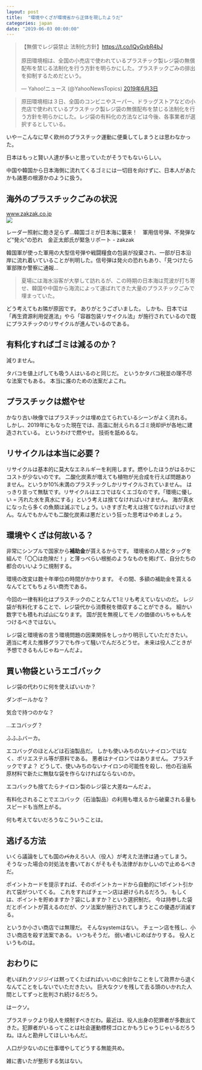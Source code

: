 ```yaml
---
layout: post
title:  "環境やくざが環境省から正体を現したようだ"
categories: japan
date: "2019-06-03 00:00:00"
---
```


<blockquote class="twitter-tweet  tw-align-center" data-lang="ja"><p lang="ja" dir="ltr">【無償でレジ袋禁止 法制化方針】<a href="https://t.co/IQyGvbR4bJ">https://t.co/IQyGvbR4bJ</a><br><br>原田環境相は、全国の小売店で使われているプラスチック製レジ袋の無償配布を禁じる法制化を行う方針を明らかにした。プラスチックごみの排出を抑制するためだという。</p>&mdash; Yahoo!ニュース (@YahooNewsTopics) <a href="https://twitter.com/YahooNewsTopics/status/1135476067651559424?ref_src=twsrc%5Etfw">2019年6月3日</a></blockquote>
<script async src="https://platform.twitter.com/widgets.js" charset="utf-8"></script>

> 原田環境相は３日、全国のコンビニやスーパー、ドラッグストアなどの小売店で使われているプラスチック製レジ袋の無償配布を禁じる法制化を行う方針を明らかにした。レジ袋の有料化の方法などは今後、各事業者が選択するとしている。

いやーこんなに早く欧州のプラスチック運動に便乗してしまうとは思わなかった。

日本はもっと賢い人達が多いと思っていたがそうでもないらしい。

中国や韓国から日本海側に流れてくるゴミには一切目を向けずに、日本人があたかも諸悪の根源かのように扱う。

## 海外のプラスチックごみの状況

<div class="card">
  <a href="https://www.zakzak.co.jp/soc/news/190318/soc1903180001-n1.html"></a>
  <div class="card__header">
    <a href="https://www.zakzak.co.jp/soc/news/190318/soc1903180001-n1.html">www.zakzak.co.jp</a>
  </div>
  <div class="card__image">
    <img src="https://www.zakzak.co.jp/images/news/190318/soc1903180001-p1.jpghttps://www.zakzak.co.jp/images/news/190318/soc1903180001-p2.jpg">
  </div>
  <div class="card__title">
    <p>レーダー照射に飽き足らず…韓国ゴミが日本海に襲来！　軍用信号弾、不発弾など“発火”の恐れ　金正太郎氏が緊急リポート - zakzak</p>
  </div>
  <div class="card__description">
    <p>韓国軍が使った軍用の大型信号弾や戦闘糧食の包装が投棄され、一部が日本沿岸に流れ着いていることが判明した。信号弾は発火の恐れもあり、「見つけたら軍部隊か警察に通報…</p>
  </div>
</div>

> 夏場には海水浴客が大挙して訪れるが、この時期の日本海は荒波が打ち寄せ、韓国や中国から海流によって運ばれてきた大量のプラスチックごみで埋まっていた。

どう考えてもお隣が原因です。
ありがとうございました。
しかも、日本では「再生資源利用促進法」やら「容器包装リサイクル法」が施行されているので既にプラスチックのリサイクルが進んでいるのである。

## 有料化すればゴミは減るのか？

減りません。

タバコを値上げしても吸う人はいるのと同じだ。
というかタバコ税並の理不尽な法案でもある。
本当に誰のための法案だよこれ。

## プラスチックは燃やせ

かなり古い映像ではプラスチックは埋め立てられているシーンがよく流れる。
しかし、2019年にもなった現在では、高温に耐えられるゴミ焼却炉が各地に建造されている。
というわけで燃やせ。
技術を舐めるな。

## リサイクルは本当に必要？

リサイクルは基本的に莫大なエネルギーを利用します。燃やしたほうがはるかにコストが少ないのです。
二酸化炭素が増えても植物が光合成を行えば問題ありません。というか10%未満のプラスチックしかリサイクルされていません。
はっきり言って無駄です。リサイクルはエコではなくエゴなのです。「環境に優しい = 汚れた水を真水にする」という考えは捨てなければいけません。
海が真水になったら多くの魚類は滅ぶでしょう。いきすぎた考えは捨てなければいけません。なんでもかんでも二酸化炭素は悪だという狂った思考はやめましょう。

## 環境やくざは何故いる？

非常にシンプルで国家から**補助金**が貰えるからです。
環境省の人間とタッグを組んで「〇〇は危険だ！」と薄っぺらい根拠のようなものを掲げて、自分たちの都合のいいように規制する。

環境の改変は数十年単位の時間がかかります。
その間、多額の補助金を貰えるなんてとてもちょろい商売である。

今回の一律有料化はプラスチックのことなんて1ミリも考えていないのだ。
レジ袋が有料化することで、レジ袋代から消費税を徴収することができる。
細かい数字でも積もれば山になります。
国が民を無視してモノの価値のいちゃもんをつけるべきではない。

レジ袋と環境省の言う環境問題の因果関係をしっかり明示していただきたい。
適当に考えた推移グラフでも作って騒いでんだろどうせ。
未来は役人ごときが予想できるもんじゃねーんだよ。

## 買い物袋というエゴバック

レジ袋の代わりに何を使えばいいか？

ダンボールかな？

気合で持つのかな？

...エコバッグ？

ふふふバーカ。

エコバッグのほとんどは石油製品だ。
しかも使いみちのないナイロンではなく、ポリエステル等が原料である。
悪者はナイロンではありません。
プラスチックですよ？
どうして、使いみちのないナイロンの可能性を殺し、他の石油系原材料で新たに無駄な袋を作らなければならないのか。

エコバックも捨てたらナイロン製のレジ袋と大差ねーんだよ。

有料化されることでエコバック（石油製品）の利用も増えるから破棄される量もスピードも当然上がる。

何も考えてないだろうなこういうことは。

## 逃げる方法

いくら議論をしても国の~~バカ~~えろい人（役人）が考えた法律は通ってしまう。
そうなった場合の対処法を書いておくがそもそも法律がおかしいので止めるべきだ。

ポイントカードを提示すれば、そのポイントカードから自動的に1ポイント引かれて袋がついてくる。
これをすればチェーン店は避けられるだろう。
もしくは、ポイントを貯めますか？袋にしますか？という選択制だ。
今は持参した袋だとポイントが貰えるのだが、クソ法案が施行されてしまうとこの優遇が消滅する。

というか小さい商店では無理だ。
そんなsystemはない。
チェーン店を残し、小さい商店を殺す法案である。
いつもそうだ。
弱い者いじめばかりする。
役人というものは。

## おわりに

老いぼれクソジジイは黙ってくたばればいいのに余計なことをして政界から退くなんてことをしないでいただきたい。
巨大なクソを残して去る頭のいかれた人間としてずっと批判され続けるだろう。

はークソ。

プラスチックより役人を規制すべきだわ。最近は、役人出身の犯罪者が多数出てきた。犯罪者がいるってことは社会運動標榜ゴロとかもうじゃうじゃいるだろうね。ほんと勘弁してほしいもんだ。

人口が少ないのに仕事増やしてどうする無能共め。

雑に書いたが整形する気はない。